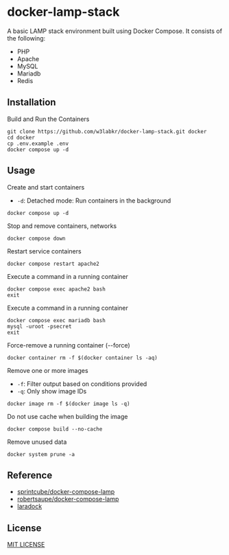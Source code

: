 # docker-lamp-stack

A basic LAMP stack environment built using Docker Compose. It consists of the following:

- PHP
- Apache
- MySQL
- Mariadb
- Redis

## Installation

Build and Run the Containers

```shell
git clone https://github.com/w3labkr/docker-lamp-stack.git docker
cd docker
cp .env.example .env
docker compose up -d
```

## Usage

Create and start containers

- `-d`: Detached mode: Run containers in the background

```shell
docker compose up -d
```

Stop and remove containers, networks

```shell
docker compose down
```

Restart service containers

```shell
docker compose restart apache2
```

Execute a command in a running container

```shell
docker compose exec apache2 bash
exit
```

Execute a command in a running container

```shell
docker compose exec mariadb bash
mysql -uroot -psecret
exit
```

Force-remove a running container (--force)

```shell
docker container rm -f $(docker container ls -aq)
```

Remove one or more images

- `-f`: Filter output based on conditions provided
- `-q`: Only show image IDs

```shell
docker image rm -f $(docker image ls -q)
```

Do not use cache when building the image

```shell
docker compose build --no-cache
```

Remove unused data

```shell
docker system prune -a
```

## Reference

- [sprintcube/docker-compose-lamp](https://github.com/sprintcube/docker-compose-lamp)
- [robertsaupe/docker-compose-lamp](https://github.com/robertsaupe/docker-compose-lamp)
- [laradock](https://github.com/laradock/laradock)

## License

[MIT LICENSE](LICENSE)

